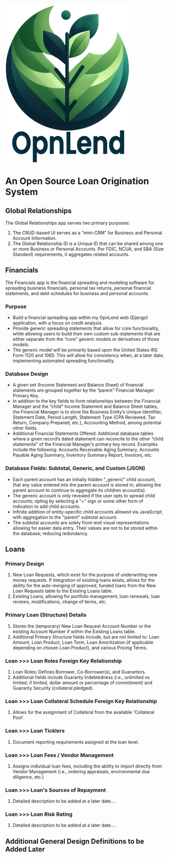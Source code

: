 ![opnlend-logo](Media/OpnLend-Logo.png)
# An Open Source Loan Origination System

## Global Relationships
The Global Relationships app serves two primary purposes:
1. The CRUD-based UI serves as a "mini-CRM" for Business and Personal Account Information.
2. The Global Relationship ID is a Unique ID that can be shared among one or more Business or Personal Accounts. Per FDIC, NCUA, and SBA (Size Standard) requirements, it aggregates related accounts.

## Financials
The Financials app is the financial spreading and modeling software for spreading business financials, personal tax returns, personal financial statements, and debt schedules for business and personal accounts.
### Purpose
- Build a financial spreading app within my OpnLend web (Django) application, with a focus on credit analysis.
- Provide generic spreading statements that allow for core functionality, while allowing users to build their own custom sub-statements that are either separate from the “core” generic models or derivatives of those models.
- The generic model will be primarily based upon the United States IRS Form 1120 and 1065. This will allow for consistency when, at a later date, implementing automated spreading functionality.

### Database Design
- A given set (Income Statement and Balance Sheet) of financial statements are grouped together by the “parent” Financial Manager Primary Key.
- In addition to the key fields to form relationships between the Financial Manager and the “child” Income Statement and Balance Sheet tables, the Financial Manager is to store the Business Entity’s Unique Identifier, Statement Date, Period Length, Statement Type (CPA Reviewed, Tax Return, Company Prepared, etc.), Accounting Method, among potential other fields.
- Additional Financial Statements Offered: Additional database tables where a given record’s dated statement can reconcile to the other “child statements” of the Financial Manager’s primary key record. Examples include the following: Accounts Receivable Aging Summary, Accounts Payable Aging Summary, Inventory Summary Report, Invoices, etc.

### Database Fields: Subtotal, Generic, and Custom (JSON)
- Each parent account has an initially hidden “_generic” child account, that any value entered into the parent account is stored in; allowing the parent account to continue to aggregate its children account(s).
- The generic account is only revealed if the user opts to spread child accounts; opting by selecting a “+” sign or some other form of indication to add child accounts.
- Infinite addition of entity-specific child accounts allowed via JavaScript, with aggregation to the "parent" subtotal account.
- The subtotal accounts are solely front-end visual representations allowing for easier data entry. Their values are not to be stored within the database; reducing redundancy.

## Loans
### Primary Design
1. New Loan Requests, which exist for the purpose of underwriting new money requests. If integration of existing loans exists, allows for the ability for the auto-merging of approved, funded loans from the New Loan Requests table to the Existing Loans table.
2. Existing Loans, allowing for portfolio management, loan renewals, loan reviews, modifications, change of terms, etc.

### Primary Loan (Structure) Details
1. Stores the (temporary) New Loan Request Account Number or the existing Account Number if within the Existing Loans table.
2. Additional Primary Structure fields include, but are not limited to: Loan Amount, Loan Product, Loan Term, Loan Amortization (if applicable depending on chosen Loan Product), and various Pricing Terms.

### Loan >>> Loan Roles Foreign Key Relationship
1. Loan Roles: Defines Borrower, Co-Borrower(s), and Guarantors.
2. Additional fields include Guaranty Indebtedness (i.e., unlimited vs limited; if limited, dollar amount or percentage of commitment) and Guaranty Security (collateral pledged).

### Loan >>> Loan Collateral Schedule Foreign Key Relationship
1. Allows for the assignment of Collateral from the available 'Collateral Pool'.

### Loan >>> Loan Ticklers
1. Document reporting requirements assigned at the loan level.

### Loan >>> Loan Fees / Vendor Management
1. Assigns individual loan fees, including the ability to import directly from Vendor Management (i.e., ordering appraisals, environmental due diligence, etc.)

### Loan >>> Loan's Sources of Repayment
1. Detailed description to be added at a later date....

### Loan >>> Loan Risk Rating
1.  Detailed description to be added at a later date....

## Additional General Design Definitions to be Added Later
